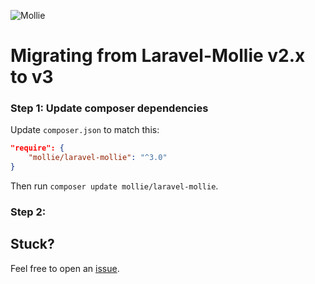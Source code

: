 ![Mollie](https://www.mollie.nl/files/Mollie-Logo-Style-Small.png)

# Migrating from Laravel-Mollie v2.x to v3

### Step 1: Update composer dependencies

Update `composer.json` to match this:

```json
"require": {
    "mollie/laravel-mollie": "^3.0"
}
```

Then run `composer update mollie/laravel-mollie`.

### Step 2:


## Stuck?
Feel free to open an [issue](https://github.com/mollie/laravel-mollie/issues).

